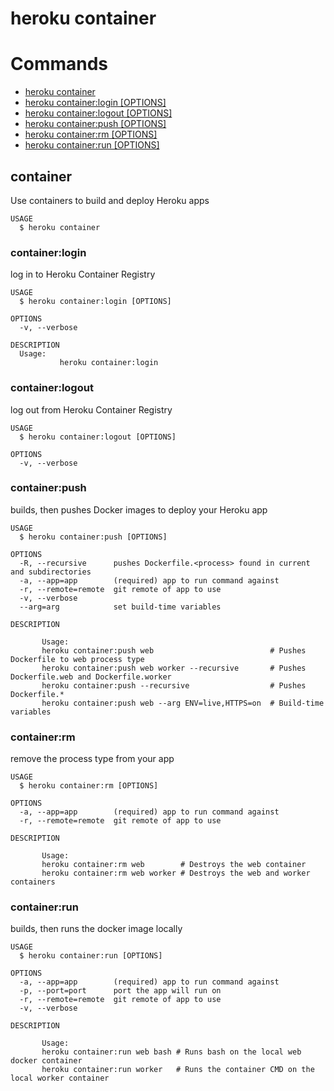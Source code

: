heroku container
================


# Commands

* [heroku container](#container)
* [heroku container:login [OPTIONS]](#containerlogin)
* [heroku container:logout [OPTIONS]](#containerlogout)
* [heroku container:push [OPTIONS]](#containerpush)
* [heroku container:rm [OPTIONS]](#containerrm)
* [heroku container:run [OPTIONS]](#containerrun)
## container

Use containers to build and deploy Heroku apps

```
USAGE
  $ heroku container
```

### container:login

log in to Heroku Container Registry

```
USAGE
  $ heroku container:login [OPTIONS]

OPTIONS
  -v, --verbose

DESCRIPTION
  Usage:
           heroku container:login
```

### container:logout

log out from Heroku Container Registry

```
USAGE
  $ heroku container:logout [OPTIONS]

OPTIONS
  -v, --verbose
```

### container:push

builds, then pushes Docker images to deploy your Heroku app

```
USAGE
  $ heroku container:push [OPTIONS]

OPTIONS
  -R, --recursive      pushes Dockerfile.<process> found in current and subdirectories
  -a, --app=app        (required) app to run command against
  -r, --remote=remote  git remote of app to use
  -v, --verbose
  --arg=arg            set build-time variables

DESCRIPTION

       Usage:
       heroku container:push web                          # Pushes Dockerfile to web process type
       heroku container:push web worker --recursive       # Pushes Dockerfile.web and Dockerfile.worker
       heroku container:push --recursive                  # Pushes Dockerfile.*
       heroku container:push web --arg ENV=live,HTTPS=on  # Build-time variables
```

### container:rm

remove the process type from your app

```
USAGE
  $ heroku container:rm [OPTIONS]

OPTIONS
  -a, --app=app        (required) app to run command against
  -r, --remote=remote  git remote of app to use

DESCRIPTION

       Usage:
       heroku container:rm web        # Destroys the web container
       heroku container:rm web worker # Destroys the web and worker containers
```

### container:run

builds, then runs the docker image locally

```
USAGE
  $ heroku container:run [OPTIONS]

OPTIONS
  -a, --app=app        (required) app to run command against
  -p, --port=port      port the app will run on
  -r, --remote=remote  git remote of app to use
  -v, --verbose

DESCRIPTION

       Usage:
       heroku container:run web bash # Runs bash on the local web docker container
       heroku container:run worker   # Runs the container CMD on the local worker container
```
